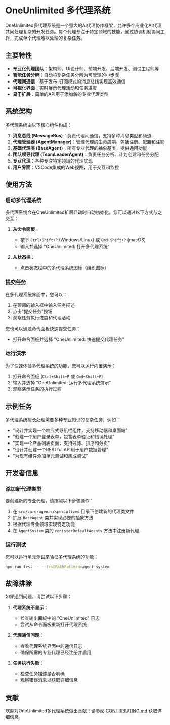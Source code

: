 # OneUnlimited 多代理系统

OneUnlimited多代理系统是一个强大的AI代理协作框架，允许多个专业化AI代理共同处理复杂的开发任务。每个代理专注于特定领域的技能，通过协调机制协同工作，完成单个代理难以处理的复杂任务。

## 主要特性

- **专业化代理团队**：架构师、UI设计师、前端开发、后端开发、测试工程师等
- **智能任务分解**：自动将复杂任务分解为可管理的小步骤
- **代理间通信**：基于发布-订阅模式的消息总线实现高效通信
- **可视化界面**：实时展示代理活动和任务进度
- **易于扩展**：简单的API用于添加新的专业代理类型

## 系统架构

多代理系统由以下核心组件构成：

1. **消息总线 (MessageBus)**：负责代理间通信，支持多种消息类型和频道
2. **代理管理器 (AgentManager)**：管理代理的生命周期，包括注册、配置和注销
3. **基础代理类 (BaseAgent)**：所有专业代理的抽象基类，提供通用功能
4. **团队领导代理 (TeamLeaderAgent)**：负责任务分析、计划创建和任务分配
5. **专业代理**：各种专注特定领域的代理实现
6. **用户界面**：VSCode集成的Web视图，用于交互和监控

## 使用方法

### 启动多代理系统

多代理系统会在OneUnlimited扩展启动时自动初始化。您可以通过以下方式与之交互：

1. **从命令面板**：
   - 按下 `Ctrl+Shift+P` (Windows/Linux) 或 `Cmd+Shift+P` (macOS)
   - 输入并选择 "OneUnlimited: 打开多代理系统"

2. **从状态栏**：
   - 点击状态栏中的多代理系统图标（组织图标）

### 提交任务

在多代理系统界面中，您可以：

1. 在顶部的输入框中输入任务描述
2. 点击"提交任务"按钮
3. 观察任务执行进度和代理活动

您也可以通过命令面板快速提交任务：
- 打开命令面板并选择 "OneUnlimited: 快速提交代理任务"

### 运行演示

为了快速体验多代理系统的功能，您可以运行内置演示：

1. 打开命令面板 (`Ctrl+Shift+P` 或 `Cmd+Shift+P`)
2. 输入并选择 "OneUnlimited: 运行多代理系统演示"
3. 观察演示任务的执行过程

## 示例任务

多代理系统擅长处理需要多种专业知识的复杂任务，例如：

- "设计并实现一个响应式导航栏组件，支持移动端和桌面端"
- "创建一个用户登录表单，包含表单验证和错误处理"
- "实现一个产品列表页面，支持过滤、排序和分页"
- "设计并创建一个RESTful API用于用户数据管理"
- "为现有组件添加单元测试和集成测试"

## 开发者信息

### 添加新代理类型

要创建新的专业代理，请按照以下步骤操作：

1. 在 `src/core/agents/specialized` 目录下创建新的代理类文件
2. 扩展 `BaseAgent` 类并实现必要的抽象方法
3. 根据代理专业领域实现特定功能
4. 在 `AgentSystem` 类的 `registerDefaultAgents` 方法中注册新代理

### 运行测试

您可以运行单元测试来验证多代理系统的功能：

```bash
npm run test -- --testPathPattern=agent-system
```

## 故障排除

如果遇到问题，请尝试以下步骤：

1. **代理系统不显示**：
   - 检查输出面板中的 "OneUnlimited" 日志
   - 尝试从命令面板重新打开代理系统

2. **代理通信问题**：
   - 查看代理系统界面中的通信日志
   - 确保所需的专业代理已经注册并启用

3. **任务执行失败**：
   - 检查任务描述是否明确
   - 观察错误消息以获取详细信息

## 贡献

欢迎对OneUnlimited多代理系统做出贡献！请参阅 [CONTRIBUTING.md](../../CONTRIBUTING.md) 获取详细信息。
